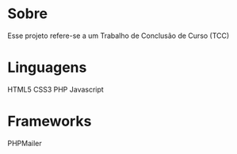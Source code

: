 # Sobre
Esse projeto refere-se a um Trabalho de Conclusão de Curso (TCC)
# Linguagens
HTML5
CSS3
PHP
Javascript
# Frameworks
PHPMailer
